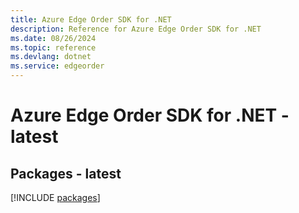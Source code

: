 ```yaml
---
title: Azure Edge Order SDK for .NET
description: Reference for Azure Edge Order SDK for .NET
ms.date: 08/26/2024
ms.topic: reference
ms.devlang: dotnet
ms.service: edgeorder
---
```

# Azure Edge Order SDK for .NET - latest
## Packages - latest
[!INCLUDE [packages](edge-order-index.md)]